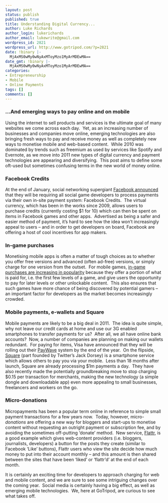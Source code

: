 ```yaml
---
layout: post
status: publish
published: true
title: Understanding Digital Currency...
author: Luke Richards
author_login: lukerichards
author_email: lukewrite@gmail.com
wordpress_id: 2821
wordpress_url: http://www.gotripod.com/?p=2821
date: !binary |-
  MjAxMS0wMy0wNyAxMToyMzo1MyArMDEwMA==
date_gmt: !binary |-
  MjAxMS0wMy0wNyAxMToyMzo1MyArMDEwMA==
categories:
- Entrepreneurship
- Mobile
- Online Payments
tags: []
comments: []
---
```

<h3>...And emerging ways to pay online and on mobile</h3>
<p>Using the internet to sell products and services is the ultimate goal of many websites we come across each day.  Yet, as an increasing number of businesses and companies move online, emerging technologies are also bringing fresh ways to pay and receive money as well as completely new ways to monetise mobile and web-based content.  While 2010 was dominated by trends such as freemium as used by services like Spotify and Evernote, as we move into 2011 new types of digital currency and payment technologies are appearing and diversifying.  This post aims to define some oft-used but sometimes confusing terms in the new world of money online.</p>
<h3>Facebook Credits</h3>
<p>At the end of January, social networking supergiant <a href="http://developers.facebook.com/blog/post/451">Facebook announced</a> that they will be requiring all social game developers to process payments via their own in-site payment system: Facebook Credits.  The virtual currency, which has been in the works since 2009, allows users to purchase credits (currently costing $1 for 10) which can then be spent on items in Facebook games and other apps.  Advertised as being a safer and easier method of payment, it’s hard to see how the idea won’t increasingly appeal to users – and in order to get developers on board, Facebook are offering a host of cool incentives for app makers.</p>
<h3>In-game purchases</h3>
<p>Monetising mobile apps is often a matter of tough choices as to whether you offer free versions and advanced (often ad-free) versions, or simply charge for one version from the outset.  For mobile games, <a href="http://www.digitalstrategyconsulting.com/netimperative/news/2010/12/mobile_games_ingame_purchases.php">in-game purchases are increasing in popularity</a> because they offer a portion of what is paid for, i.e. the first few levels of a game, and give users the opportunity to pay for later levels or other unlockable content.  This also ensures that such games have more chance of being discovered by potential gamers – an important factor for developers as the market becomes increasingly crowded.</p>
<h3>Mobile payments, e-wallets and Square</h3>
<p>Mobile payments are likely to be a big deal in 2011.  The idea is quite simple, why not leave our credit cards at home and use our 3G enabled smartphones to transfer payments for us?  After all, we all have online bank accounts?  Now, a number of companies are planning on making our wallets redundant.  For paying for items, Visa have announced that they will be rolling out their <a href="http://reviews.cnet.com/8301-13970_7-20032840-78.html">PayWave</a> system by the end of the year.  On the flipside, <a href="https://squareup.com/">Square</a> (part founded by Twitter’s Jack Dorsey) is a smartphone service which allows others to pay you via your mobile.  Less than 18 months after launch, Square are already processing $1m payments a day.  They have also recently made the potentially groundbreaking move to stop charging $0.15 per transaction for merchants, making the new technology (a simple dongle and downloadable app) even more appealing to small businesses, freelancers and workers on the go.</p>
<h3>Micro-donations</h3>
<p>Micropayments has been a popular term online in reference to simple small payment transactions for a few years now.  Today, however, micro-<em>donations </em>are offering a new way for bloggers and start-ups to monetise content without requesting an outright payment or subscription fee, and by avoiding the sometimes off-putting ‘donate’ method.  New service, <a href="https://flattr.com/">Flattr</a>, is a good example which gives web-content providers (i.e. bloggers, journalists, developers) a button for the posts they create (similar to Facebook ‘Like’ buttons), Flattr users who view the site decide how much money to put into their account monthly – and this amount is then shared between the sites that have been ‘liked’ or ‘flattr’d’ at the end of each month.</p>
<p>It is certainly an exciting time for developers to approach charging for web and mobile content, and we are sure to see some intriguing changes over the coming year.  Social media is certainly having a big effect, as well as emerging mobile technologies.  We, here at GoTripod, are curious to see what takes off.</p>
